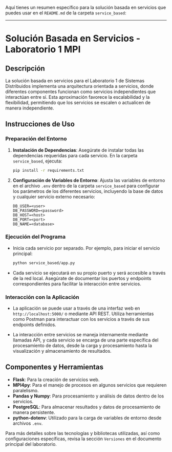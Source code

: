 Aquí tienes un resumen específico para la solución basada en servicios que puedes usar en el `README.md` de la carpeta `service_based`:

---

# Solución Basada en Servicios - Laboratorio 1 MPI

## Descripción

La solución basada en servicios para el Laboratorio 1 de Sistemas Distribuidos implementa una arquitectura orientada a servicios, donde diferentes componentes funcionan como servicios independientes que interactúan entre sí. Esta aproximación favorece la escalabilidad y la flexibilidad, permitiendo que los servicios se escalen o actualicen de manera independiente.

## Instrucciones de Uso

### Preparación del Entorno

1. **Instalación de Dependencias**: Asegúrate de instalar todas las dependencias requeridas para cada servicio. En la carpeta `service_based`, ejecuta:
   ```bash
   pip install -r requirements.txt
   ```

2. **Configuración de Variables de Entorno**: Ajusta las variables de entorno en el archivo `.env` dentro de la carpeta `service_based` para configurar los parámetros de los diferentes servicios, incluyendo la base de datos y cualquier servicio externo necesario:
   ```env
   DB_USER=<user>
   DB_PASSWORD=<password>
   DB_HOST=<host>
   DB_PORT=<port>
   DB_NAME=<database>
   ```

### Ejecución del Programa

- Inicia cada servicio por separado. Por ejemplo, para iniciar el servicio principal:
  ```bash
  python service_based/app.py
  ```

- Cada servicio se ejecutará en su propio puerto y será accesible a través de la red local. Asegúrate de documentar los puertos y endpoints correspondientes para facilitar la interacción entre servicios.

### Interacción con la Aplicación

- La aplicación se puede usar a través de una interfaz web en `http://localhost:5000/` o mediante API REST. Utiliza herramientas como Postman para interactuar con los servicios a través de sus endpoints definidos.

- La interacción entre servicios se maneja internamente mediante llamadas API, y cada servicio se encarga de una parte específica del procesamiento de datos, desde la carga y procesamiento hasta la visualización y almacenamiento de resultados.

## Componentes y Herramientas

- **Flask**: Para la creación de servicios web.
- **MPI4py**: Para el manejo de procesos en algunos servicios que requieren paralelismo.
- **Pandas y Numpy**: Para procesamiento y análisis de datos dentro de los servicios.
- **PostgreSQL**: Para almacenar resultados y datos de procesamiento de manera persistente.
- **python-dotenv**: Utilizado para la carga de variables de entorno desde archivos `.env`.

Para más detalles sobre las tecnologías y bibliotecas utilizadas, así como configuraciones específicas, revisa la sección `Versiones` en el documento principal del laboratorio.

